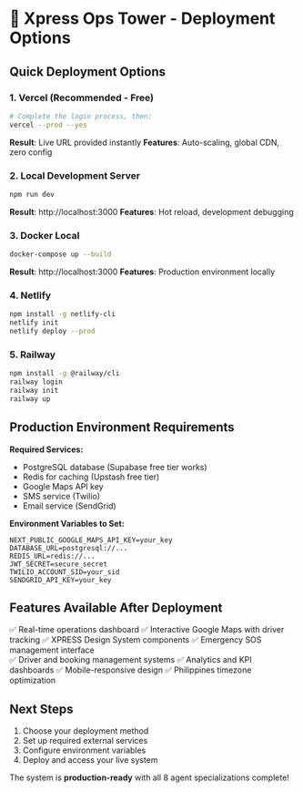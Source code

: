 # 🚀 Xpress Ops Tower - Deployment Options

## Quick Deployment Options

### 1. **Vercel (Recommended - Free)**
```bash
# Complete the login process, then:
vercel --prod --yes
```
**Result**: Live URL provided instantly
**Features**: Auto-scaling, global CDN, zero config

### 2. **Local Development Server**
```bash
npm run dev
```
**Result**: http://localhost:3000
**Features**: Hot reload, development debugging

### 3. **Docker Local**
```bash
docker-compose up --build
```
**Result**: http://localhost:3000
**Features**: Production environment locally

### 4. **Netlify**
```bash
npm install -g netlify-cli
netlify init
netlify deploy --prod
```

### 5. **Railway**
```bash
npm install -g @railway/cli
railway login
railway init
railway up
```

## Production Environment Requirements

**Required Services:**
- PostgreSQL database (Supabase free tier works)
- Redis for caching (Upstash free tier)
- Google Maps API key
- SMS service (Twilio)
- Email service (SendGrid)

**Environment Variables to Set:**
```env
NEXT_PUBLIC_GOOGLE_MAPS_API_KEY=your_key
DATABASE_URL=postgresql://...
REDIS_URL=redis://...
JWT_SECRET=secure_secret
TWILIO_ACCOUNT_SID=your_sid
SENDGRID_API_KEY=your_key
```

## Features Available After Deployment

✅ Real-time operations dashboard
✅ Interactive Google Maps with driver tracking
✅ XPRESS Design System components
✅ Emergency SOS management interface  
✅ Driver and booking management systems
✅ Analytics and KPI dashboards
✅ Mobile-responsive design
✅ Philippines timezone optimization

## Next Steps

1. Choose your deployment method
2. Set up required external services
3. Configure environment variables
4. Deploy and access your live system

The system is **production-ready** with all 8 agent specializations complete!